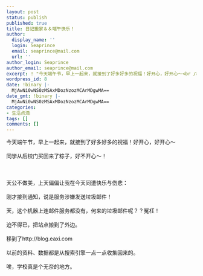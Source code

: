 ```yaml
---
layout: post
status: publish
published: true
title: 日记搬家＆＆端午快乐！
author:
  display_name: ''
  login: Seaprince
  email: seaprince@mail.com
  url: ''
author_login: Seaprince
author_email: seaprince@mail.com
excerpt: ! "今天端午节，早上一起来，就接到了好多好多的祝福！好开心，好开心～<br />\r\n同学从后校门买回来了粽子，好不开心～！"
wordpress_id: 8
date: !binary |-
  MjAwNi0wNS0zMSAxMDozNzozMCArMDgwMA==
date_gmt: !binary |-
  MjAwNi0wNS0zMSAxMDozNzozMCArMDgwMA==
categories:
- 生活点滴
tags: []
comments: []
---
```

<p>今天端午节，早上一起来，就接到了好多好多的祝福！好开心，好开心～<br &#47;><br />
同学从后校门买回来了粽子，好不开心～！<br &#47;><br />
<br &#47;><br />
天公不做美，上天偏偏让我在今天同遭快乐与伤悲：<br &#47;><br />
刚才接到通知，说是服务涉嫌发送垃圾邮件！<br &#47;><br />
天，这个机器上连邮件服务都没有，何来的垃圾邮件呢？？冤枉！<br &#47;><br />
迫不得已，把站点搬到了外边。<br &#47;><br />
移到了http:&#47;&#47;blog.eaxi.com<br &#47;><br />
以前的资料、数据都是从搜索引擎一点一点收集回来的。<br &#47;><br />
唉，学校真是个无奈的地方。</p>
